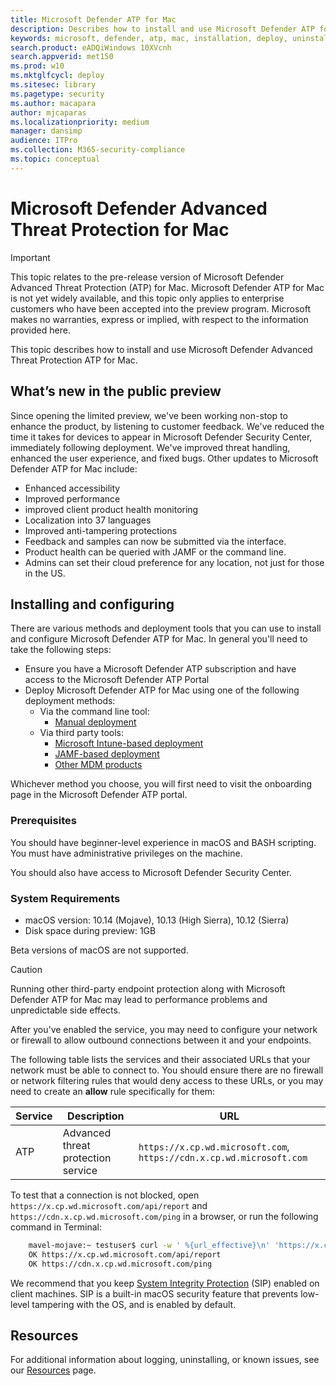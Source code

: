 ```yaml
---
title: Microsoft Defender ATP for Mac
description: Describes how to install and use Microsoft Defender ATP for Mac.
keywords: microsoft, defender, atp, mac, installation, deploy, uninstallation, intune, jamf, macos, mojave, high sierra, sierra
search.product: eADQiWindows 10XVcnh
search.appverid: met150
ms.prod: w10
ms.mktglfcycl: deploy
ms.sitesec: library
ms.pagetype: security
ms.author: macapara
author: mjcaparas
ms.localizationpriority: medium
manager: dansimp
audience: ITPro
ms.collection: M365-security-compliance 
ms.topic: conceptual
---
```


# Microsoft Defender Advanced Threat Protection for Mac

>[!IMPORTANT]
>This topic relates to the pre-release version of Microsoft Defender Advanced Threat Protection (ATP) for Mac. Microsoft Defender ATP for Mac is not yet widely available, and this topic only applies to enterprise customers who have been accepted into the preview program. Microsoft makes no warranties, express or implied, with respect to the information provided here.

This topic describes how to install and use Microsoft Defender Advanced Threat Protection ATP for Mac.

## What’s new in the public preview

Since opening the limited preview, we've been working non-stop to enhance the product, by listening to customer feedback. We've reduced the time it takes for devices to appear in Microsoft Defender Security Center, immediately following deployment. We've improved threat handling, enhanced the user experience, and fixed bugs. Other updates to Microsoft Defender ATP for Mac include:

- Enhanced accessibility
- Improved performance
- improved client product health monitoring
- Localization into 37 languages
- Improved anti-tampering protections
- Feedback and samples can now be submitted via the interface.
- Product health can be queried with JAMF or the command line.
- Admins can set their cloud preference for any location, not just for those in the US.

## Installing and configuring

There are various methods and deployment tools that you can use to install and configure Microsoft Defender ATP for Mac.
In general you'll need to take the following steps:

- Ensure you have a Microsoft Defender ATP subscription and have access to the Microsoft Defender ATP Portal
- Deploy Microsoft Defender ATP for Mac using one of the following deployment methods:
  - Via the command line tool:
    - [Manual deployment](microsoft-defender-atp-mac-install-manually.md)
  - Via third party tools:
    - [Microsoft Intune-based deployment](microsoft-defender-atp-mac-install-with-intune.md)
    - [JAMF-based deployment](microsoft-defender-atp-mac-install-with-jamf.md)
    - [Other MDM products](microsoft-defender-atp-mac-install-with-other-mdm.md)

Whichever method you choose, you will first need to visit the onboarding page in the Microsoft Defender ATP portal.

### Prerequisites

You should have beginner-level experience in macOS and BASH scripting. You must have administrative privileges on the machine.

You should also have access to Microsoft Defender Security Center.

### System Requirements

- macOS version: 10.14 (Mojave), 10.13 (High Sierra), 10.12 (Sierra)
- Disk space during preview: 1GB

Beta versions of macOS are not supported.

> [!CAUTION]
> Running other third-party endpoint protection along with Microsoft Defender ATP for Mac may lead to performance problems and unpredictable side effects.

After you've enabled the service, you may need to configure your network or firewall to allow outbound connections between it and your endpoints.

The following table lists the services and their associated URLs that your network must be able to connect to. You should ensure there are no firewall or network filtering rules that would deny access to these URLs, or you may need to create an **allow** rule specifically for them:

| Service        | Description                          | URL                                                                  |
| -------------- | ------------------------------------ | -------------------------------------------------------------------- |
| ATP            | Advanced threat protection service   | `https://x.cp.wd.microsoft.com`, `https://cdn.x.cp.wd.microsoft.com` |

To test that a connection is not blocked, open `https://x.cp.wd.microsoft.com/api/report` and `https://cdn.x.cp.wd.microsoft.com/ping` in a browser, or run the following command in Terminal:

```bash
    mavel-mojave:~ testuser$ curl -w ' %{url_effective}\n' 'https://x.cp.wd.microsoft.com/api/report' 'https://cdn.x.cp.wd.microsoft.com/ping'
    OK https://x.cp.wd.microsoft.com/api/report
    OK https://cdn.x.cp.wd.microsoft.com/ping
```

We recommend that you keep [System Integrity Protection](https://support.apple.com/en-us/HT204899) (SIP) enabled on client machines. SIP is a built-in macOS security feature that prevents low-level tampering with the OS, and is enabled by default.

## Resources

For additional information about logging, uninstalling, or known issues, see our [Resources](microsoft-defender-atp-mac-resources.md) page.
